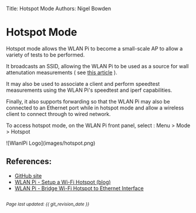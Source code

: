 Title: Hotspot Mode
Authors: Nigel Bowden

# Hotspot Mode

Hotspot mode allows the WLAN Pi to become a small-scale AP to allow a variety of tests to be performed. 

It broadcasts an SSID, allowing the WLAN Pi to be used as a source for wall attenutation measurements ( see [this article][wall-measurements] ).

It may also be used to associate a client and perform speedtest measurements using the WLAN Pi's speedtest and iperf capabilities.

Finally, it also supports forwarding so that the WLAN Pi may also be connected to an Ethernet port while in hotspot mode and allow a wireless client to connect through to wired network.

To access hotspot mode, on the WLAN Pi front panel, select : Menu > Mode > Hotspot

<div style="float: center;">
![WlanlPi Logo](images/hotspot.png)
</div>

## References:

- [GitHub site][github]
- [WLAN Pi - Setup a Wi-Fi Hotspot (blog)][semifo-post]
- [WLAN Pi - Bridge Wi-Fi Hotspot to Ethernet Interface][semifo-eth]

<!-- Link list -->
[wall-measurements]: https://www.ekahau.com/blog/2015/09/07/wi-fi-planning-walls-and-dbs-measuring-obstruction-losses-for-wlan-predictive-modelling/
[github]: https://github.com/WLAN-Pi/wlanpihotspot
[semifo-post]: https://www.semfionetworks.com/blog/wlan-pi-setup-a-wi-fi-hotspot
[semifo-eth]: https://www.semfionetworks.com/blog/wlan-pi-bridge-wi-fi-hotspot-to-ethernet-interface


<small><br><i>Page last updated: {{ git_revision_date }} </i></small>